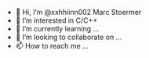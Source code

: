 - 👋 Hi, I’m @xxhhiinn002 Marc Stoermer
- 👀 I’m interested in C/C++
- 🌱 I’m currently learning ...
- 💞️ I’m looking to collaborate on ...
- 📫 How to reach me ...

<!---
xxhhiinn002/xxhhiinn002 is a ✨ special ✨ repository because its `README.md` (this file) appears on your GitHub profile.
You can click the Preview link to take a look at your changes.
--->
